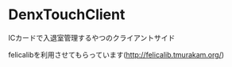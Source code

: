 # DenxTouchClient
ICカードで入退室管理するやつのクライアントサイド

felicalibを利用させてもらっています(http://felicalib.tmurakam.org/)
